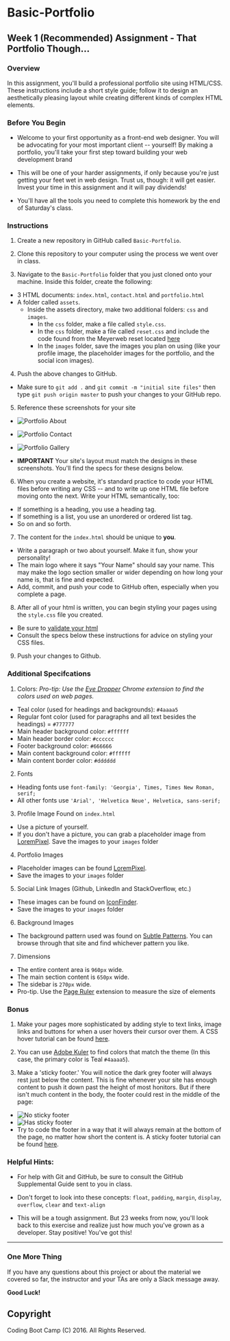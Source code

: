 # Basic-Portfolio

## Week 1 (Recommended) Assignment - That Portfolio Though...

### Overview
In this assignment, you'll build a professional portfolio site using HTML/CSS. These instructions include a short style guide; follow it to design an aesthetically pleasing layout while creating different kinds of complex HTML elements. 

### Before You Begin
* Welcome to your first opportunity as a front-end web designer. You will be advocating for your most important client -- yourself! By making a portfolio, you'll take your first step toward building your web development brand

* This will be one of your harder assignments, if only because you're just getting your feet wet in web design. Trust us, though: it will get easier. Invest your time in this assignment and it will pay dividends!

* You'll have all the tools you need to complete this homework by the end of Saturday's class. 

### Instructions
1. Create a new repository in GitHub called `Basic-Portfolio`.

2. Clone this repository to your computer using the process we went over in class.

3. Navigate to the `Basic-Portfolio` folder that you just cloned onto your machine. Inside this folder, create the following: 
  * 3 HTML documents: `index.html`, `contact.html` and `portfolio.html`
  * A folder called `assets`.
    * Inside the assets directory, make two additional folders: `css` and `images`.
      * In the `css` folder, make a file called `style.css`.
      * In the `css` folder, make a file called `reset.css` and include the code found from the Meyerweb reset located [here](http://meyerweb.com/eric/tools/css/reset/reset.css)
      * In the `images` folder, save the images you plan on using (like your profile image, the placeholder images for the portfolio, and the social icon images).

4. Push the above changes to GitHub. 
  * Make sure to `git add .` and `git commit -m "initial site files"` then type `git push origin master` to push your changes to your GitHub repo.

5. Reference these screenshots for your site
    
  * ![Portfolio About](Images/Portfolio_About.png)

  * ![Portfolio Contact](Images/Portfolio_Contact.png)

  * ![Portfolio Gallery](Images/Portfolio_Gallery.png)

  * **IMPORTANT** Your site's layout must match the designs in these screenshots. You'll find the specs for these designs below. 

6. When you create a website, it's standard practice to code your HTML files before writing any CSS -- and to write up one HTML file before moving onto the next. Write your HTML semantically, too: 
  * If something is a heading, you use a heading tag. 
  * If something is a list, you use an unordered or ordered list tag.
  * So on and so forth.

7. The content for the `index.html` should be unique to **you**. 
  * Write a paragraph or two about yourself. Make it fun, show your personality!
  * The main logo where it says "Your Name" should say your name. This may make the logo section smaller or wider depending on how long your name is, that is fine and expected.
  * Add, commit, and push your code to GitHub often, especially when you complete a page.

8. After all of your html is written, you can begin styling your pages using the `style.css` file you created.
  * Be sure to [validate your html](https://validator.w3.org/#validate_by_input)
  * Consult the specs below these instructions for advice on styling your CSS files.

9. Push your changes to Github.

### Additional Specifcations
1. Colors: *Pro-tip: Use the [Eye Dropper](https://chrome.google.com/webstore/detail/eye-dropper/hmdcmlfkchdmnmnmheododdhjedfccka) Chrome extension to find the colors used on web pages.*
  * Teal color (used for headings and backgrounds): `#4aaaa5`
  * Regular font color (used for paragraphs and all text besides the headings) = `#777777`
  * Main header background color: `#ffffff`
  * Main header border color: `#cccccc`
  * Footer background color: `#666666`
  * Main content background color: `#ffffff`
  * Main content border color: `#dddddd`

2. Fonts
  * Heading fonts use `font-family: 'Georgia', Times, Times New Roman, serif;`
  * All other fonts use `'Arial', 'Helvetica Neue', Helvetica, sans-serif;`

3. Profile Image Found on `index.html`
  * Use a picture of yourself. 
  * If you don't have a picture, you can grab a placeholder image from [LoremPixel](http://lorempixel.com/). Save the images to your `images` folder

4. Portfolio Images
  * Placeholder images can be found [LoremPixel](http://lorempixel.com/). 
  * Save the images to your `images` folder

5. Social Link Images (Github, LinkedIn and StackOverflow, etc.)
  * These images can be found on [IconFinder](https://www.iconfinder.com/).
  * Save the images to your `images` folder

6. Background Images
  + The background pattern used was found on [Subtle Patterns](http://subtlepatterns.com/). You can browse through that site and find whichever pattern you like.

7. Dimensions
  * The entire content area is `960px` wide.
  * The main section content is `650px` wide.
  * The sidebar is `270px` wide.
  * Pro-tip. Use the [Page Ruler](https://chrome.google.com/webstore/detail/page-ruler/jlpkojjdgbllmedoapgfodplfhcbnbpn/related?hl=en) extension to measure the size of elements

### Bonus
1. Make your pages more sophisticated by adding style to text links, image links and buttons for when a user hovers their cursor over them. A CSS hover tutorial can be found [here](http://www.codeitpretty.com/2013/06/how-to-use-css-hover-effects.html). 

2. You can use [Adobe Kuler](https://color.adobe.com/create/color-wheel/) to find colors that match the theme (In this case, the primary color is Teal `#4aaaa5`).

3. Make a 'sticky footer.' You will notice the dark grey footer will always rest just below the content. This is fine whenever your site has enough content to push it down past the height of most honitors. But if there isn't much content in the body, the footer could rest in the middle of the page:
  * ![No sticky footer](Images/bonus_nosticky.jpg)
  * ![Has sticky footer](Images/bonus_stickyfooter.jpg)
  * Try to code the footer in a way that it will always remain at the bottom of the page, no matter how short the content is. A sticky footer tutorial can be found [here](http://ryanfait.com/html5-sticky-footer/). 

### Helpful Hints:
* For help with Git and GitHub, be sure to consult the GitHub Supplemental Guide sent to you in class.

* Don't forget to look into these concepts: `float`, `padding`, `margin`, `display`, `overflow`, `clear` and `text-align`

* This will be a tough assignment. But 23 weeks from now, you'll look back to this exercise and realize just how much you've grown as a developer. Stay positive! You've got this!


-------
### One More Thing
If you have any questions about this project or about the material we covered so far, the instructor and your TAs are only a Slack message away.

**Good Luck!**

## Copyright
Coding Boot Camp (C) 2016. All Rights Reserved.
